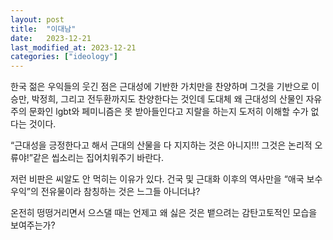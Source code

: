 ```yaml
---
layout: post
title:  "이대남"
date:   2023-12-21
last_modified_at: 2023-12-21
categories: ["ideology"]
---
```


한국 젊은 우익들의 웃긴 점은 근대성에 기반한 가치만을 찬양하며 그것을 기반으로 이승만, 박정희, 그리고 전두환까지도 찬양한다는 것인데 도대체 왜 근대성의 산물인 자유주의 문화인 lgbt와 페미니즘은 못 받아들인다고 지랄을 하는지 도저히 이해할 수가 없다는 것이다.

“근대성을 긍정한다고 해서 근대의 산물을 다 지지하는 것은 아니지!!! 그것은 논리적 오류야!”같은 씹소리는 집어치워주기 바란다. 

저런 비판은 씨알도 안 먹히는 이유가 있다. 건국 및 근대화 이후의 역사만을 “애국 보수 우익”의 전유물이라 참칭하는 것은 느그들 아니더냐? 

온전히 떵떵거리면서 으스댈 때는 언제고 왜 싫은 것은 뱉으려는 감탄고토적인 모습을 보여주는가?
